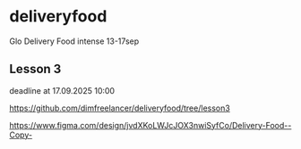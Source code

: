 # deliveryfood

Glo Delivery Food intense 13-17sep

## Lesson 3

deadline at 17.09.2025 10:00

<https://github.com/dimfreelancer/deliveryfood/tree/lesson3>

<https://www.figma.com/design/jvdXKoLWJcJOX3nwiSyfCo/Delivery-Food--Copy->
